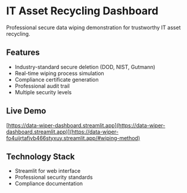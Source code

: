 # IT Asset Recycling Dashboard

Professional secure data wiping demonstration for trustworthy IT asset recycling.

## Features
- Industry-standard secure deletion (DOD, NIST, Gutmann)
- Real-time wiping process simulation
- Compliance certificate generation
- Professional audit trail
- Multiple security levels

## Live Demo
[https://data-wiper-dashboard.streamlit.app](https://data-wiper-dashboard.streamlit.app)](https://data-wiper-fo4uijrtafjvb466styxuy.streamlit.app/#wiping-method)

## Technology Stack
- Streamlit for web interface
- Professional security standards
- Compliance documentation
